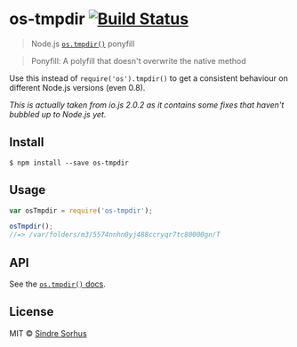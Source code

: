 # os-tmpdir [![Build Status](https://travis-ci.org/sindresorhus/os-tmpdir.svg?branch=master)](https://travis-ci.org/sindresorhus/os-tmpdir)

> Node.js [`os.tmpdir()`](https://nodejs.org/api/os.html#os_os_tmpdir) ponyfill

> Ponyfill: A polyfill that doesn't overwrite the native method

Use this instead of `require('os').tmpdir()` to get a consistent behaviour on different Node.js versions (even 0.8).

*This is actually taken from io.js 2.0.2 as it contains some fixes that haven't bubbled up to Node.js yet.*


## Install

```
$ npm install --save os-tmpdir
```


## Usage

```js
var osTmpdir = require('os-tmpdir');

osTmpdir();
//=> /var/folders/m3/5574nnhn0yj488ccryqr7tc80000gn/T
```


## API

See the [`os.tmpdir()` docs](https://nodejs.org/api/os.html#os_os_tmpdir).


## License

MIT © [Sindre Sorhus](//sindresorhus.com)
